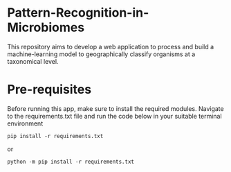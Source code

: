 # Pattern-Recognition-in-Microbiomes

This repository aims to develop a web application to process and build a machine-learning model to geographically classify organisms at a taxonomical level. 

# Pre-requisites
Before running this app, make sure to install the required modules. Navigate to the requirements.txt file and run the code below in your suitable terminal environment

```
pip install -r requirements.txt
```
or 
```
python -m pip install -r requirements.txt
```
